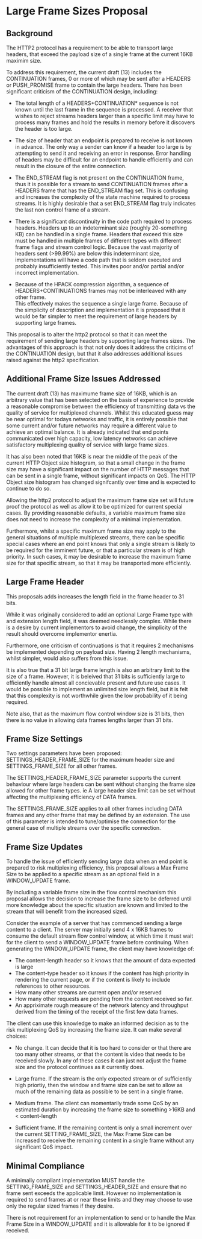 
Large Frame Sizes Proposal
==========================

Background
----------
The HTTP2 protocol has a requirement to be able to transport large headers, 
that exceed the payload size of a single frame at the current 16KB maximim size.  

To address this requirement, the current draft (13) includes the 
CONTINUATION frames, 0 or more of which may be sent after a HEADERS or 
PUSH_PROMISE frame to contain the large headers.  There has been significant 
criticism of the CONTINUATION design, including:

 * The total length of a HEADERS+CONTINUATION* sequence is not known until 
   the last frame in the sequence is processed.  A receiver that wishes to 
   reject streams headers larger than a specific limit may have to process 
   many frames and hold the results in memory before it discovers the header
   is too large.

 * The size of header that an endpoint is prepared to receive is not known
   in advance. The only way a sender can know if a header too large is
   by attempting to send it and receiving an error in response. Error handling
   of headers may be difficult for an endpoint to handle efficiently and 
   can result in the closure of the entire connection.

 * The END_STREAM flag is not present on the CONTINUATION frame, thus it is 
   possible for a stream to send CONTINUATION frames after a HEADERS frame 
   that has the END_STREAM flag set.  This is confusing and increases the 
   complexity of the state machine required to process streams.  It is 
   highly desirable that a set END_STREAM flag truly indicates the last
   non control frame of a stream.

 * There is a significant discontinuity in the code path required to 
   process headers.  Headers up to an indeterminant size (roughly 20-something KB)
   can be handled in a single frame. Headers that exceed this size must
   be handled in multiple frames of different types with different frame flags
   and stream control logic. Because the vast majority of headers sent (>99.99%) 
   are below this indeterminant size, implementations will have a code path
   that is seldom executed and probably insufficiently tested. This invites
   poor and/or partial and/or incorrect implementation.

 * Because of the HPACK compression algorithm, a sequence of
   HEADERS+CONTINUATIONS frames may not be interleaved with any other frame.  
   This effectively makes the sequence a single large frame.  Because of the simplicity
   of description and implementation it is proposed that it would be
   far simpler to meet the requirement of large headers by supporting
   large frames.

This proposal is to alter the http2 protocol so that it can meet the
requirement of sending large headers by supporting large frames sizes.
The advantages of this approach is that not only does it address
the criticims of the CONTINUATION design, but that it also addresses
additional issues raised against the http2 specification.

Additional Frame Size Issues Addressed
--------------------------------------
The current draft (13) has maximume frame size of 16KB, which is an
arbitrary value that has been selected on the basis of experience to
provide a reasonable compromise between the efficiency of transmitting
data vs the quality of service for multiplexed channels.  Whilst this
educated guess may be near optimal for todays networks and traffic,
it is entirely possible that some current and/or future networks may
require a different value to achieve an optimal balance.  It is already
indicated that end points communicated over high capacity, low latency
networks can achieve satisfactory multiplexing quality of service with
large frame sizes.

It has also been noted that 16KB is near the middle of the peak of the
current HTTP Object size histogram, so that a small change in the frame 
size may have a significant impact on the number of HTTP messages that 
can be sent in a single frame, without significant impacts on QoS. The
HTTP Object size histogram has changed signifcantly over time and is 
expected to continue to do so.

Allowing the http2 protocol to adjust the maximum frame size set will
future proof the protocol as well as allow it to be optimized for current
special cases.  By providing reasonable defaults, a variable maximum frame
size does not need to increase the complexity of a minimal implementation.

Furthermore, whilst a specific maximum frame size may apply to the general
situations of multiple multiplexed streams, there can be specific 
special cases where an end point knows that only a single stream is likely
to be required for the imminent future, or that a particular stream is of
high priority.  In such cases, it may be desirable to increase the 
maximum frame size for that specific stream, so that it may be 
transported more efficiently.


Large Frame Header
------------------
This proposals adds increases the length field in the frame header to 
31 bits.  

While it was originally considered to add an optional Large Frame type with
and extension length field, it was deemed needlessly complex.  While there
is a desire by current implementors to avoid change, the simplicity of the
result should overcome implementor enertia.

Furthermore, one criticism of continuations is that it requires 2 mechanisms
be implemented depending on payload size. Having 2 length mechanisms, whilst
simpler, would also suffers from this issue.

It is also true that a 31 bit large frame length is also an arbitrary 
limit to the size of a frame. However, it is beleived that 31 bits is
sufficiently large to efficiently handle almost all concievable present
and future use cases.   It would be possible to implement an unlimited
size length field, but it is felt that this complexity is not worthwhile
given the low probability of it being required.

Note also, that as the maximum flow control window size is 31 bits, then
there is no value in allowing data frames lengths larger than 31 bits.

Frame Size Settings
-------------------
Two settings parameters have been proposed: SETTINGS_HEADER_FRAME_SIZE
for the maximum header size and SETTINGS_FRAME_SIZE for all other frames.

The SETTINGS_HEADER_FRAME_SIZE parameter supports the current behaviour
where large headers can be sent without changing the frame size allowed 
for other frame types. ie A large header size limit can be set without
affecting the multiplexing efficiency of DATA frames.

The SETTINGS_FRAME_SIZE applies to all other frames including DATA frames
and any other frame that may be defined by an extension.  The use of
this parameter is intended to tune/optimise the connection for the 
general case of multiple streams over the specific connection.


Frame Size Updates
------------------
To handle the issue of efficiently sending large data when an end point
is prepared to risk multiplexing efficiency, this proposal allows
a Max Frame Size to be applied to a specific stream as an optional field
in a WINDOW_UPDATE frame.

By including a variable frame size in the flow control mechanism this 
proposal allows the decision to increase the frame size to be deferred until
more knowledge about the specific situation are known and limited to the
stream that will benefit from the increased sized.

Consider the example of a server that has commenced sending a large content
to a client.  The server may initially send 4 x 16KB frames to consume the 
default stream flow control window, at which time it must wait for the client
to send a WINDOW_UPDATE frame before continuing. When generating the 
WINDOW_UPDATE frame, the client may have knowledge of:
 * The content-length header so it knows that the amount of data expected is large
 * The content-type header so it knows if the content has high priority
   in rendering the current page, or if the content is likely to include
   references to other resources.  
 * How many other streams are current open and/or reserved 
 * How many other requests are pending from the content received so far.  
 * An appriximate rough measure of the network latency and throughput 
   derived from the timing of the receipt of the first few data frames.

The client can use this knowledge to make an informed decision as to the 
risk multiplexing QoS by increasing the frame size.   It can make several 
choices:

 * No change. It can decide that it is too hard to consider or that there
   are too many other streams, or that the content is video that needs to
   be received slowly.  In any of these cases it can just not adjust the
   frame size and the protocol continues as it currently does.  

 * Large frame. If the stream is the only expected stream or of
   sufficiently high priortiy, then the window and frame size can be set
   to allow as much of the remaining data as possible to be sent in a
   single frame.

 * Medium frame. The client can momentarily trade some QoS by an
   estimated duration by increasing the frame size to something >16KB 
   and < content-length

 * Sufficient frame.  If the remaining content is only a small increment
   over the current SETTING_FRAME_SIZE, the Max Frame Size can be increased
   to receive the remaining content in a single frame without any 
   significant QoS impact.


Minimal Compliance
-------------------
A minimally compliant implementation MUST handle the SETTING_FRAME_SIZE
and SETTINGS_HEADER_SIZE and ensure that no frame sent exceeds the
applicable limit.   However no implementation is required to send frames 
at or near these limits and they may choose to use only the regular sized frames
if they desire.

There is not requirement for an implementation to send or to handle the 
Max Frame Size in a WINDOW_UPDATE and it is allowable for it to be ignored
if received.

















